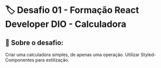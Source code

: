 # 🏷️ Desafio 01 - Formação React Developer DIO - Calculadora

## 🧠 Sobre o desafio:

Criar uma calculadora simples, de apenas uma operação.
Utilizar Styled-Componentes para estilização.
